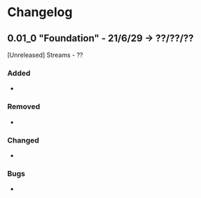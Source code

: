 
# Changelog

## 0.01_0 "Foundation" - 21/6/29 -> ??/??/??
[Unreleased] Streams - ??
### Added
- 
### Removed
- 
### Changed
- 
### Bugs
- 
